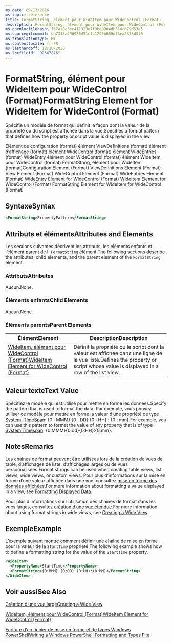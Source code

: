 ```yaml
---
ms.date: 09/13/2016
ms.topic: reference
title: FormatString, élément pour WideItem pour WideControl (Format)
description: FormatString, élément pour WideItem pour WideControl (Format)
ms.openlocfilehash: f67a18e3ec4f1323e7f9be8904db518c679d53e5
ms.sourcegitcommit: ba7315a496986451cfc1296b659d73ea2373d3f0
ms.translationtype: MT
ms.contentlocale: fr-FR
ms.lasthandoff: 12/10/2020
ms.locfileid: "92667876"
---
```

# <a name="formatstring-element-for-wideitem-for-widecontrol-format"></a><span data-ttu-id="26e7a-103">FormatString, élément pour WideItem pour WideControl (Format)</span><span class="sxs-lookup"><span data-stu-id="26e7a-103">FormatString Element for WideItem for WideControl (Format)</span></span>

<span data-ttu-id="26e7a-104">Spécifie un modèle de format qui définit la façon dont la valeur de la propriété ou du script est affichée dans la vue.</span><span class="sxs-lookup"><span data-stu-id="26e7a-104">Specifies a format pattern that defines how the property or script value is displayed in the view.</span></span>

<span data-ttu-id="26e7a-105">Élément de configuration (format) élément ViewDefinitions (format) élément d’affichage (format) élément WideControl (format) élément WideEntries (format) WideEntry élément pour WideControl (format) élément WideItem pour WideControl (format) FormatString, élément pour WideItem (format)</span><span class="sxs-lookup"><span data-stu-id="26e7a-105">Configuration Element (Format) ViewDefinitions Element (Format) View Element (Format) WideControl Element (Format) WideEntries Element (Format) WideEntry Element for WideControl (Format) WideItem Element for WideControl (Format) FormatString Element for WideItem for WideControl (Format)</span></span>

## <a name="syntax"></a><span data-ttu-id="26e7a-106">Syntaxe</span><span class="sxs-lookup"><span data-stu-id="26e7a-106">Syntax</span></span>

```xml
<FormatString>PropertyPattern</FormatString>
```

## <a name="attributes-and-elements"></a><span data-ttu-id="26e7a-107">Attributs et éléments</span><span class="sxs-lookup"><span data-stu-id="26e7a-107">Attributes and Elements</span></span>

<span data-ttu-id="26e7a-108">Les sections suivantes décrivent les attributs, les éléments enfants et l’élément parent de l' `FormatString` élément.</span><span class="sxs-lookup"><span data-stu-id="26e7a-108">The following sections describe the attributes, child elements, and the parent element of the `FormatString` element.</span></span>

### <a name="attributes"></a><span data-ttu-id="26e7a-109">Attributs</span><span class="sxs-lookup"><span data-stu-id="26e7a-109">Attributes</span></span>

<span data-ttu-id="26e7a-110">Aucun.</span><span class="sxs-lookup"><span data-stu-id="26e7a-110">None.</span></span>

### <a name="child-elements"></a><span data-ttu-id="26e7a-111">Éléments enfants</span><span class="sxs-lookup"><span data-stu-id="26e7a-111">Child Elements</span></span>

<span data-ttu-id="26e7a-112">Aucun.</span><span class="sxs-lookup"><span data-stu-id="26e7a-112">None.</span></span>

### <a name="parent-elements"></a><span data-ttu-id="26e7a-113">Éléments parents</span><span class="sxs-lookup"><span data-stu-id="26e7a-113">Parent Elements</span></span>

|<span data-ttu-id="26e7a-114">Élément</span><span class="sxs-lookup"><span data-stu-id="26e7a-114">Element</span></span>|<span data-ttu-id="26e7a-115">Description</span><span class="sxs-lookup"><span data-stu-id="26e7a-115">Description</span></span>|
|-------------|-----------------|
|[<span data-ttu-id="26e7a-116">WideItem, élément pour WideControl (Format)</span><span class="sxs-lookup"><span data-stu-id="26e7a-116">WideItem Element for WideControl (Format)</span></span>](./wideitem-element-for-widecontrol-format.md)|<span data-ttu-id="26e7a-117">Définit la propriété ou le script dont la valeur est affichée dans une ligne de la vue liste.</span><span class="sxs-lookup"><span data-stu-id="26e7a-117">Defines the property or script whose value is displayed in a row of the list view.</span></span>|

## <a name="text-value"></a><span data-ttu-id="26e7a-118">Valeur texte</span><span class="sxs-lookup"><span data-stu-id="26e7a-118">Text Value</span></span>

<span data-ttu-id="26e7a-119">Spécifiez le modèle qui est utilisé pour mettre en forme les données.</span><span class="sxs-lookup"><span data-stu-id="26e7a-119">Specify the pattern that is used to format the data.</span></span> <span data-ttu-id="26e7a-120">Par exemple, vous pouvez utiliser ce modèle pour mettre en forme la valeur d’une propriété de type [System. TimeSpan](/dotnet/api/System.TimeSpan): {0 : MMM} {0 : DD} {0 : HH} : {0 : mm}.</span><span class="sxs-lookup"><span data-stu-id="26e7a-120">For example, you can use this pattern to format the value of any property that is of type [System.Timespan](/dotnet/api/System.TimeSpan): {0:MMM}{0:dd}{0:HH}:{0:mm}.</span></span>

## <a name="remarks"></a><span data-ttu-id="26e7a-121">Notes</span><span class="sxs-lookup"><span data-stu-id="26e7a-121">Remarks</span></span>

<span data-ttu-id="26e7a-122">Les chaînes de format peuvent être utilisées lors de la création de vues de table, d’affichages de liste, d’affichages larges ou de vues personnalisées.</span><span class="sxs-lookup"><span data-stu-id="26e7a-122">Format strings can be used when creating table views, list views, wide views, or custom views.</span></span> <span data-ttu-id="26e7a-123">Pour plus d’informations sur la mise en forme d’une valeur affichée dans une vue, consultez [mise en forme des données affichées](./formatting-displayed-data.md).</span><span class="sxs-lookup"><span data-stu-id="26e7a-123">For more information about formatting a value displayed in a view, see [Formatting Displayed Data](./formatting-displayed-data.md).</span></span>

<span data-ttu-id="26e7a-124">Pour plus d’informations sur l’utilisation des chaînes de format dans les vues larges, consultez [création d’une vue étendue](./creating-a-wide-view.md).</span><span class="sxs-lookup"><span data-stu-id="26e7a-124">For more information about using format strings in wide views, see [Creating a Wide View](./creating-a-wide-view.md).</span></span>

## <a name="example"></a><span data-ttu-id="26e7a-125">Exemple</span><span class="sxs-lookup"><span data-stu-id="26e7a-125">Example</span></span>

<span data-ttu-id="26e7a-126">L’exemple suivant montre comment définir une chaîne de mise en forme pour la valeur de la `StartTime` propriété.</span><span class="sxs-lookup"><span data-stu-id="26e7a-126">The following example shows how to define a formatting string for the value of the `StartTime` property.</span></span>

```xml
<WideItem>
  <PropertyName>StartTime</PropertyName>
  <FormatString>{0:MMM} (0:DD) (0:HH):(0:MM)</FormatString>
</WideItem>
```

## <a name="see-also"></a><span data-ttu-id="26e7a-127">Voir aussi</span><span class="sxs-lookup"><span data-stu-id="26e7a-127">See Also</span></span>

[<span data-ttu-id="26e7a-128">Création d’une vue large</span><span class="sxs-lookup"><span data-stu-id="26e7a-128">Creating a Wide View</span></span>](./creating-a-wide-view.md)

[<span data-ttu-id="26e7a-129">WideItem, élément pour WideControl (Format)</span><span class="sxs-lookup"><span data-stu-id="26e7a-129">WideItem Element for WideControl (Format)</span></span>](./wideitem-element-for-widecontrol-format.md)

[<span data-ttu-id="26e7a-130">Écriture d’un fichier de mise en forme et de types Windows PowerShell</span><span class="sxs-lookup"><span data-stu-id="26e7a-130">Writing a Windows PowerShell Formatting and Types File</span></span>](./writing-a-powershell-formatting-file.md)
